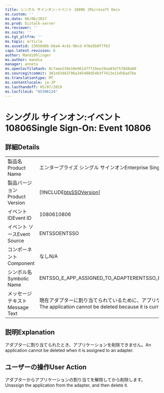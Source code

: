 ```yaml
---
title: シングル サインオン:イベント 10806 |Microsoft Docs
ms.custom: ''
ms.date: 06/08/2017
ms.prod: biztalk-server
ms.reviewer: ''
ms.suite: ''
ms.tgt_pltfrm: ''
ms.topic: article
ms.assetid: 23650d6b-b6a4-4c41-96cd-476e5b0f7f63
caps.latest.revision: 6
author: MandiOhlinger
ms.author: mandia
manager: anneta
ms.openlocfilehash: 0c7aee239e10e96147ff19ee29aa83e7578d8a80
ms.sourcegitcommit: 381e83d43796a345488d54b3f7413e11d56ad7be
ms.translationtype: MT
ms.contentlocale: ja-JP
ms.lasthandoff: 05/07/2019
ms.locfileid: "65396124"
---
```

# <a name="single-sign-on-event-10806"></a><span data-ttu-id="04163-102">シングル サインオン:イベント 10806</span><span class="sxs-lookup"><span data-stu-id="04163-102">Single Sign-On: Event 10806</span></span>
## <a name="details"></a><span data-ttu-id="04163-103">詳細</span><span class="sxs-lookup"><span data-stu-id="04163-103">Details</span></span>  
  
|                 |                                                                                   |
|-----------------|-----------------------------------------------------------------------------------|
|  <span data-ttu-id="04163-104">製品名</span><span class="sxs-lookup"><span data-stu-id="04163-104">Product Name</span></span>   |                             <span data-ttu-id="04163-105">エンタープライズ シングル サインオン</span><span class="sxs-lookup"><span data-stu-id="04163-105">Enterprise Single Sign-On</span></span>                             |
| <span data-ttu-id="04163-106">製品バージョン</span><span class="sxs-lookup"><span data-stu-id="04163-106">Product Version</span></span> |            [!INCLUDE[btsSSOVersion](../includes/btsssoversion-md.md)]             |
|    <span data-ttu-id="04163-107">イベント ID</span><span class="sxs-lookup"><span data-stu-id="04163-107">Event ID</span></span>     |                                       <span data-ttu-id="04163-108">10806</span><span class="sxs-lookup"><span data-stu-id="04163-108">10806</span></span>                                       |
|  <span data-ttu-id="04163-109">イベント ソース</span><span class="sxs-lookup"><span data-stu-id="04163-109">Event Source</span></span>   |                                      <span data-ttu-id="04163-110">ENTSSO</span><span class="sxs-lookup"><span data-stu-id="04163-110">ENTSSO</span></span>                                       |
|    <span data-ttu-id="04163-111">コンポーネント</span><span class="sxs-lookup"><span data-stu-id="04163-111">Component</span></span>    |                                        <span data-ttu-id="04163-112">なし</span><span class="sxs-lookup"><span data-stu-id="04163-112">N/A</span></span>                                        |
|  <span data-ttu-id="04163-113">シンボル名</span><span class="sxs-lookup"><span data-stu-id="04163-113">Symbolic Name</span></span>  |                         <span data-ttu-id="04163-114">ENTSSO_E_APP_ASSIGNED_TO_ADAPTER</span><span class="sxs-lookup"><span data-stu-id="04163-114">ENTSSO_E_APP_ASSIGNED_TO_ADAPTER</span></span>                          |
|  <span data-ttu-id="04163-115">メッセージ テキスト</span><span class="sxs-lookup"><span data-stu-id="04163-115">Message Text</span></span>   | <span data-ttu-id="04163-116">現在アダプターに割り当てられているために、アプリケーションを削除できません。</span><span class="sxs-lookup"><span data-stu-id="04163-116">The application cannot be deleted because it is currently assigned to an adapter.</span></span> |
  
## <a name="explanation"></a><span data-ttu-id="04163-117">説明</span><span class="sxs-lookup"><span data-stu-id="04163-117">Explanation</span></span>  
 <span data-ttu-id="04163-118">アダプターに割り当てられたとき、アプリケーションを削除できません。</span><span class="sxs-lookup"><span data-stu-id="04163-118">An application cannot be deleted when it is assigned to an adapter.</span></span>  
  
## <a name="user-action"></a><span data-ttu-id="04163-119">ユーザーの操作</span><span class="sxs-lookup"><span data-stu-id="04163-119">User Action</span></span>  
 <span data-ttu-id="04163-120">アダプターからアプリケーションの割り当てを解除してから削除します。</span><span class="sxs-lookup"><span data-stu-id="04163-120">Unassign the application from the adapter, and then delete it.</span></span>